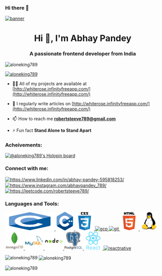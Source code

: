 ### Hi there 👋
[![banner](https://i.ibb.co/zXKQ3zc/GC-arcade-header-images-desktop-x3-v2123.png)](https://i.ibb.co/zXKQ3zc/GC-arcade-header-images-desktop-x3-v2123.png)
<h1 align="center">Hi 👋, I'm Abhay Pandey</h1>
<h3 align="center">A passionate frontend developer from India</h3>
<p align="left"> <img src="https://komarev.com/ghpvc/?username=aloneking789&label=Profile%20views&color=0e75b6&style=flat" alt="aloneking789" /> </p>

<p align="left"> <a href="https://github.com/ryo-ma/github-profile-trophy"><img src="https://github-profile-trophy.vercel.app/?username=aloneking789" alt="aloneking789" /></a> </p>

- 👨‍💻 All of my projects are available at [http://whiterose.infinityfreeapp.com/](http://whiterose.infinityfreeapp.com/)

- 📝 I regularly write articles on [http://whiterose.infinityfreeapp.com/](http://whiterose.infinityfreeapp.com/)

- 📫 How to reach me **robertsteeve789@gmail.com**

- ⚡ Fun fact **Stand Alone to Stand Apart**
<h3 align="left">Acheivements:</h3>
<a href="https://holopin.io/@kochie">
  <img
    src="https://holopin.me/aloneking789"
    alt="@aloneking789's Holopin board"
    class="rounded-xl cursor-pointer grayscale-50 hover:grayscale-0 transform-gpu duration-200"
  />
</a>
<h3 align="left">Connect with me:</h3>
<p align="left">

<a href="https://linkedin.com/in/https://www.linkedin.com/in/abhay-pandey-595818253/" target="blank"><img align="center" src="https://managersante.com/wp-content/uploads/2015/12/2000px-linkedin_icon-svg.png" alt="https://www.linkedin.com/in/abhay-pandey-595818253/" height="50" width="50" /></a>
<a href="https://instagram.com/https://www.instagram.com/abhaypandey_789/" target="blank"><img align="center" src="https://upload.wikimedia.org/wikipedia/commons/thumb/e/e7/Instagram_logo_2016.svg/198px-Instagram_logo_2016.svg.png" alt="https://www.instagram.com/abhaypandey_789/" height="50" width="50" /></a>
<a href="https://www.leetcode.com/https://leetcode.com/robertsteeve789/" target="blank"><img align="center" src="https://miro.medium.com/v2/resize:fill:140:140/1*IC0JXUE3UEAfDfQnFyGtGA.jpeg" alt="https://leetcode.com/robertsteeve789/" height="50" width="50" /></a>

</p>

<h3 align="left">Languages and Tools:</h3>
<p align="left"> <a href="https://www.cprogramming.com/" target="_blank" rel="noreferrer"> <img src="https://raw.githubusercontent.com/devicons/devicon/master/icons/c/c-original.svg" alt="c" width="160" height="60"/> </a> <a href="https://www.w3schools.com/cpp/" target="_blank" rel="noreferrer"> <img src="https://raw.githubusercontent.com/devicons/devicon/master/icons/cplusplus/cplusplus-original.svg" alt="cplusplus" width="60" height="60"/> </a> <a href="https://www.w3schools.com/css/" target="_blank" rel="noreferrer"> <img src="https://raw.githubusercontent.com/devicons/devicon/master/icons/css3/css3-original-wordmark.svg" alt="css3" width="60" height="60"/> </a> <a href="https://cloud.google.com" target="_blank" rel="noreferrer"> <img src="https://www.vectorlogo.zone/logos/google_cloud/google_cloud-icon.svg" alt="gcp" width="60" height="60"/> </a> <a href="https://git-scm.com/" target="_blank" rel="noreferrer"> <img src="https://www.vectorlogo.zone/logos/git-scm/git-scm-icon.svg" alt="git" width="60" height="60"/> </a> <a href="https://www.w3.org/html/" target="_blank" rel="noreferrer"> <img src="https://raw.githubusercontent.com/devicons/devicon/master/icons/html5/html5-original-wordmark.svg" alt="html5" width="60" height="60"/> </a> <a href="https://www.linux.org/" target="_blank" rel="noreferrer"> <img src="https://raw.githubusercontent.com/devicons/devicon/master/icons/linux/linux-original.svg" alt="linux" width="60" height="60"/> </a> <a href="https://www.mongodb.com/" target="_blank" rel="noreferrer"> <img src="https://raw.githubusercontent.com/devicons/devicon/master/icons/mongodb/mongodb-original-wordmark.svg" alt="mongodb" width="60" height="60"/> </a> <a href="https://www.mysql.com/" target="_blank" rel="noreferrer"> <img src="https://raw.githubusercontent.com/devicons/devicon/master/icons/mysql/mysql-original-wordmark.svg" alt="mysql" width="60" height="60"/> </a> <a href="https://nodejs.org" target="_blank" rel="noreferrer"> <img src="https://raw.githubusercontent.com/devicons/devicon/master/icons/nodejs/nodejs-original-wordmark.svg" alt="nodejs" width="60" height="60"/> </a> <a href="https://www.postgresql.org" target="_blank" rel="noreferrer"> <img src="https://raw.githubusercontent.com/devicons/devicon/master/icons/postgresql/postgresql-original-wordmark.svg" alt="postgresql" width="60" height="60"/> </a> <a href="https://reactjs.org/" target="_blank" rel="noreferrer"> <img src="https://raw.githubusercontent.com/devicons/devicon/master/icons/react/react-original-wordmark.svg" alt="react" width="60" height="60"/> </a> <a href="https://reactnative.dev/" target="_blank" rel="noreferrer"> <img src="https://reactnative.dev/img/header_logo.svg" alt="reactnative" width="60" height="60"/> </a> </p>
<p><img align="left" src="https://github-readme-stats.vercel.app/api/top-langs?username=aloneking789&show_icons=true&locale=en&layout=compact" alt="aloneking789" /></p>

<p>&nbsp;<img align="center" src="https://github-readme-stats.vercel.app/api?username=aloneking789&show_icons=true&locale=en" alt="aloneking789" /></p>

<p><img align="center" src="https://github-readme-streak-stats.herokuapp.com/?user=aloneking789&" alt="aloneking789" /></p>
